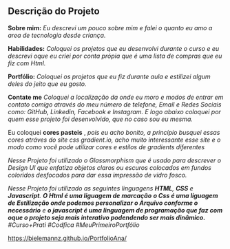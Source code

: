 ## Descrição do Projeto ##

  **Sobre mim:**   _Eu descrevi um pouco sobre mim   e falei o quanto eu amo a area de tecnologia desde criança._

 **Habilidades:**  _Coloquei os projetos que eu desenvolvi durante o curso  e eu descrevi  oque eu criei por conta própia que é uma lista de compras que eu fiz com Html._

**Portfólio:**  _Coloquei  os projetos que eu fiz durante aula  e estilizei algum deles do jeito que eu gosto._

**Contate me**   _Coloquei  a localização da onde eu moro e modos de entrar em contato comigo através do meu número de telefone, Email e Redes Sociais como: GitHub, Linkedin, Facebook e Instagram. E logo abaixo coloquei  por quem esse projeto foi desenvolvido, que no caso sou eu mesma._

Eu coloquei **cores pasteis** , _pois eu acho bonito, a princípio busquei essas cores atráves do site css gradient.io, acho muito interessante esse site e o modo como você pode utilizar cores e estilos de gradients diferentes_

_Nesse Projeto  foi utilizado o Glassmorphism que é usado para descrever o Design UI que enfatiza objetos claros ou escuros colocados em fundos coloridos desfocados para dar essa impressão de vidro fosco._

_Nesse Projeto foi utilizado as seguintes linguagens **HTML**, **CSS** e **Javascript**. **O Html é uma liguagem de marcação**  **o Css é uma liguagem de Estilização onde podemos personalizar o Arquivo conforme o necessário** e **o javascript é uma linguagem de programação que faz com oque o projeto seja mais interativo podendendo ser mais dinâmico.** 
#Curso+Prati #Codfica #MeuPrimeiroPortfólio_

https://bielemannz.github.io/PortfolioAna/
